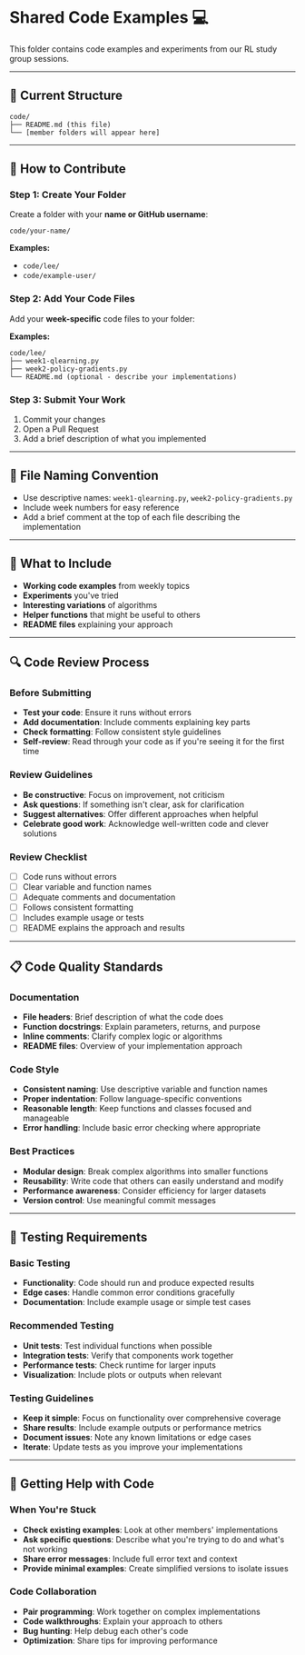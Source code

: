 # Shared Code Examples 💻

This folder contains code examples and experiments from our RL study group sessions.

---

## 📁 Current Structure

```
code/
├── README.md (this file)
└── [member folders will appear here]
```

---

## 🤝 How to Contribute

### Step 1: Create Your Folder
Create a folder with your **name or GitHub username**:
```
code/your-name/
```

**Examples:**
- `code/lee/`
- `code/example-user/`

### Step 2: Add Your Code Files
Add your **week-specific** code files to your folder:

**Examples:**
```
code/lee/
├── week1-qlearning.py
├── week2-policy-gradients.py
└── README.md (optional - describe your implementations)
```

### Step 3: Submit Your Work
1. Commit your changes
2. Open a Pull Request
3. Add a brief description of what you implemented

---

## 📝 File Naming Convention

- Use descriptive names: `week1-qlearning.py`, `week2-policy-gradients.py`
- Include week numbers for easy reference
- Add a brief comment at the top of each file describing the implementation

---

## 🎯 What to Include

- **Working code examples** from weekly topics
- **Experiments** you've tried
- **Interesting variations** of algorithms
- **Helper functions** that might be useful to others
- **README files** explaining your approach 

---

## 🔍 Code Review Process

### Before Submitting
- **Test your code**: Ensure it runs without errors
- **Add documentation**: Include comments explaining key parts
- **Check formatting**: Follow consistent style guidelines
- **Self-review**: Read through your code as if you're seeing it for the first time

### Review Guidelines
- **Be constructive**: Focus on improvement, not criticism
- **Ask questions**: If something isn't clear, ask for clarification
- **Suggest alternatives**: Offer different approaches when helpful
- **Celebrate good work**: Acknowledge well-written code and clever solutions

### Review Checklist
- [ ] Code runs without errors
- [ ] Clear variable and function names
- [ ] Adequate comments and documentation
- [ ] Follows consistent formatting
- [ ] Includes example usage or tests
- [ ] README explains the approach and results

---

## 📋 Code Quality Standards

### Documentation
- **File headers**: Brief description of what the code does
- **Function docstrings**: Explain parameters, returns, and purpose
- **Inline comments**: Clarify complex logic or algorithms
- **README files**: Overview of your implementation approach

### Code Style
- **Consistent naming**: Use descriptive variable and function names
- **Proper indentation**: Follow language-specific conventions
- **Reasonable length**: Keep functions and classes focused and manageable
- **Error handling**: Include basic error checking where appropriate

### Best Practices
- **Modular design**: Break complex algorithms into smaller functions
- **Reusability**: Write code that others can easily understand and modify
- **Performance awareness**: Consider efficiency for larger datasets
- **Version control**: Use meaningful commit messages

---

## 🧪 Testing Requirements

### Basic Testing
- **Functionality**: Code should run and produce expected results
- **Edge cases**: Handle common error conditions gracefully
- **Documentation**: Include example usage or simple test cases

### Recommended Testing
- **Unit tests**: Test individual functions when possible
- **Integration tests**: Verify that components work together
- **Performance tests**: Check runtime for larger inputs
- **Visualization**: Include plots or outputs when relevant

### Testing Guidelines
- **Keep it simple**: Focus on functionality over comprehensive coverage
- **Share results**: Include example outputs or performance metrics
- **Document issues**: Note any known limitations or edge cases
- **Iterate**: Update tests as you improve your implementations

---

## 🚀 Getting Help with Code

### When You're Stuck
- **Check existing examples**: Look at other members' implementations
- **Ask specific questions**: Describe what you're trying to do and what's not working
- **Share error messages**: Include full error text and context
- **Provide minimal examples**: Create simplified versions to isolate issues

### Code Collaboration
- **Pair programming**: Work together on complex implementations
- **Code walkthroughs**: Explain your approach to others
- **Bug hunting**: Help debug each other's code
- **Optimization**: Share tips for improving performance
